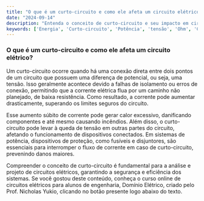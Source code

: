 ```yaml
---
title: "O que é um curto-circuito e como ele afeta um circuito elétrico?"
date: "2024-09-14"
description: "Entenda o conceito de curto-circuito e seu impacto em circuitos elétricos."
keywords: ['Energia', 'Curto-circuito', 'Potência', 'tensão', 'Ohm', 'Circuito', 'Nó']
---
```


### O que é um curto-circuito e como ele afeta um circuito elétrico?

Um curto-circuito ocorre quando há uma conexão direta entre dois pontos de um circuito que possuem uma diferença de potencial, ou seja, uma tensão. Isso geralmente acontece devido a falhas de isolamento ou erros de conexão, permitindo que a corrente elétrica flua por um caminho não planejado, de baixa resistência. Como resultado, a corrente pode aumentar drasticamente, superando os limites seguros do circuito.

Esse aumento súbito de corrente pode gerar calor excessivo, danificando componentes e até mesmo causando incêndios. Além disso, o curto-circuito pode levar à queda de tensão em outras partes do circuito, afetando o funcionamento de dispositivos conectados. Em sistemas de potência, dispositivos de proteção, como fusíveis e disjuntores, são essenciais para interromper o fluxo de corrente em caso de curto-circuito, prevenindo danos maiores.

Compreender o conceito de curto-circuito é fundamental para a análise e projeto de circuitos elétricos, garantindo a segurança e eficiência dos sistemas. Se você gostou deste conteúdo, conheça o curso online de circuitos elétricos para alunos de engenharia, Domínio Elétrico, criado pelo Prof. Nicholas Yukio, clicando no botão presente logo abaixo do texto.